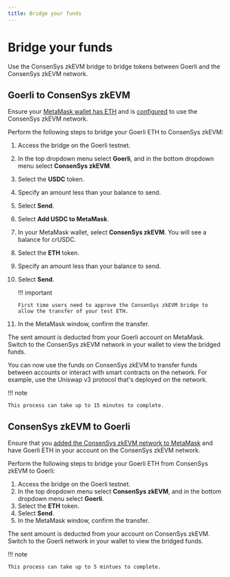 ```yaml
---
title: Bridge your funds
---
```


# Bridge your funds

Use the ConsenSys zkEVM bridge to bridge tokens between Goerli and the ConsenSys zkEVM network.

## Goerli to ConsenSys zkEVM

Ensure your [MetaMask wallet has ETH](fund.md) and is [configured](configure-metamask.md) to
use the ConsenSys zkEVM network.

Perform the following steps to bridge your Goerli ETH to ConsenSys zkEVM:

1. Access the bridge on the Goerli testnet.
2. In the top dropdown menu select **Goerli**, and in the bottom dropdown menu select **ConsenSys zkEVM**.
3. Select the **USDC** token.
4. Specify an amount less than your balance to send.
5. Select **Send**.
6. Select **Add USDC to MetaMask**.
7. In your MetaMask wallet, select **ConsenSys zkEVM**. You will see a balance for crUSDC.
8. Select the **ETH** token.
9. Specify an amount less than your balance to send.
10. Select **Send**.

    !!! important

        First time users need to approve the ConsenSys zkEVM bridge to allow the transfer of your test ETH.

11. In the MetaMask window, confirm the transfer.

The sent amount is deducted from your Goerli account on MetaMask. Switch to the ConsenSys zkEVM
network in your wallet to view the bridged funds.

You can now use the funds on ConsenSys zkEVM to transfer funds between accounts or interact with
smart contracts on the network. For example, use the Uniswap v3 protocol that's deployed on the
network.

!!! note

    This process can take up to 15 minutes to complete.

## ConsenSys zkEVM to Goerli

Ensure that you [added the ConsenSys zkEVM network to MetaMask](configure-metamask.md) and have
Goerli ETH in your account on the ConsenSys zkEVM network.

Perform the following steps to bridge your Goerli ETH from ConsenSys zkEVM to Goerli:

1. Access the bridge on the Goerli testnet.
1. In the top dropdown menu select **ConsenSys zkEVM**, and in the bottom dropdown menu select **Goerli**.
1. Select the **ETH** token.
1. Select **Send**.
1. In the MetaMask window, confirm the transfer.

The sent amount is deducted from your account on ConsenSys zkEVM. Switch to the Goerli network in
your wallet to view the bridged funds.

!!! note

    This process can take up to 5 mintues to complete.
